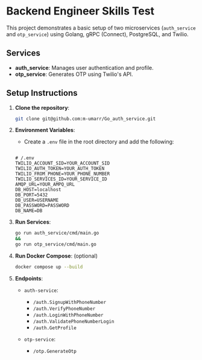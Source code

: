 # Backend Engineer Skills Test

This project demonstrates a basic setup of two microservices (`auth_service` and `otp_service`) using Golang, gRPC (Connect), PostgreSQL, and Twilio.

## Services

- **auth_service**: Manages user authentication and profile.
- **otp_service**: Generates OTP using Twilio's API.

## Setup Instructions

1. **Clone the repository**:
    ```sh
    git clone git@github.com:m-umarr/Go_auth_service.git
    ```

2. **Environment Variables**:
    - Create a `.env` file in the root directory and add the following:
    ```env

    # /.env
    TWILIO_ACCOUNT_SID=YOUR_ACCOUNT_SID
    TWILIO_AUTH_TOKEN=YOUR_AUTH_TOKEN
    TWILIO_FROM_PHONE=YOUR_PHONE_NUMBER
    TWILIO_SERVICES_ID=YOUR_SERVICE_ID
    AMQP_URL=YOUR_AMPQ_URL
    DB_HOST=localhost
    DB_PORT=5432
    DB_USER=USERNAME
    DB_PASSWORD=PASSWORD
    DB_NAME=DB
    ```

3. **Run Services**:
    ```sh
    go run auth_service/cmd/main.go
    &&
    go run otp_service/cmd/main.go
    ```

 
3. **Run Docker Compose**: (optional)
    ```sh
    docker compose up --build
    ```

4. **Endpoints**:

    - `auth-service`:
        - `/auth.SignupWithPhoneNumber`
        - `/auth.VerifyPhoneNumber`
        - `/auth.LoginWithPhoneNumber`
        - `/auth.ValidatePhoneNumberLogin`
        - `/auth.GetProfile`

    - `otp-service`:
        - `/otp.GenerateOtp`


